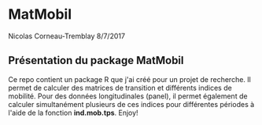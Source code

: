 MatMobil
================
Nicolas Corneau-Tremblay
8/7/2017

Présentation du package MatMobil
--------------------------------

Ce repo contient un package R que j'ai créé pour un projet de recherche. Il permet de calculer des matrices de transition et différents indices de mobilité. Pour des données longitudinales (panel), il permet également de calculer simultanément plusieurs de ces indices pour différentes périodes à l'aide de la fonction **ind.mob.tps**. Enjoy!
